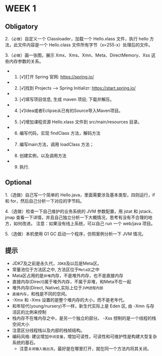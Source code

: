 # WEEK 1

## Obligatory

2.（`必做`）自定义一个 Classloader，加载一个 Hello.xlass 文件，执行 hello 方法，此文件内容是一个 Hello.class 文件所有字节（x=255-x）处理后的文件。

3.（`必做`）画一张图，展示 Xmx、Xms、Xmn、Meta、DirectMemory、Xss 这些内存参数的关系。
* 1. [√]打开 Spring 官网: https://spring.io/
* 2. [√]找到 Projects --> Spring Initializr:  https://start.spring.io/
* 3. [√]填写项目信息, 生成 maven 项目; 下载并解压。
* 4. [√]Idea或者Eclipse从已有的Source导入Maven项目。
* 5. [√]增加课程资源 Hello.xlass 文件到 src/main/resources 目录。
* 6. 编写代码，实现 findClass 方法，解码方法
* 7. 编写main方法，调用 loadClass 方法；
* 8. 创建实例，以及调用方法
* 9. 执行.

 

## Optional

1.（选做）自己写一个简单的 Hello.java，里面需要涉及基本类型，四则运行，if 和 for，然后自己分析一下对应的字节码。

4.（选做）检查一下自己维护的业务系统的 JVM 参数配置，用 jstat 和 jstack、jmap 查看一下详情，并且自己独立分析一下大概情况，思考有没有不合理的地方，如何改进。
注意：如果没有线上系统，可以自己 run 一个 web/java 项目。

5.（选做）本机使用 G1 GC 启动一个程序，仿照案例分析一下 JVM 情况。


## 提示
* JDK7及之前是永久代，`JDK8`及以后是Meta区。
* 常量池位于方法区之中, 方法区位于`Meta区`之中
* Mata区占用的是`非堆`内存，不是堆外内存，也不是直接内存
* 直接内存(Direct)属于堆外内存，不属于非堆，和Meta不在一起
* 堆外内存(Direct, Native),实际上位于`JVM进程内部`
* `直接内存`，和栈是不同的空间。
* -Xmx 和 -Xms 设置的是整个堆内存的大小，而不是老年代。
* 和年轻代(young/nursery)不一样，新生代实际上是 Eden 区, 由 -Xmn 与存活区的比例来控制
* 栈内存不在堆内存之中，是另一个独立的部分。 -Xss 控制的是一个线程的栈空间大小
* 注意区分线程栈以及内部的栈帧结构。
* 编码风格: 建议增加`中间变量`，增加可读性，可读性和可维护性是构建大型复杂系统的基石。
    * 注意`关闭输入输出流`，最好是在哪里打开，就在同一个方法内将其关闭。
